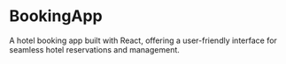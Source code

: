 # BookingApp
A hotel booking app built with React, offering a user-friendly interface for seamless hotel reservations and management.
